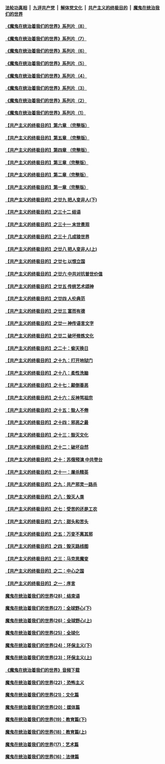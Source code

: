 ####  [法轮功真相](../../../../basic/blob/master/README.md?t=07302102) &nbsp;|&nbsp; [九评共产党](../../../../9ping.md/blob/master/README.md?t=07302102) &nbsp;|&nbsp; [解体党文化](../../../../jtdwh.md/blob/master/README.md?t=07302102)  &nbsp;|&nbsp; [共产主义的终极目的](../../../../gczydzjmd.md/blob/master/README.md?t=07302102) &nbsp;|&nbsp; [魔鬼在统治我们的世界](../../../../mgztzwmdsj.md/blob/master/README.md?t=07302102) 

#### [《魔鬼在统治着我们的世界》系列片（8）](../pages/nsc422/n12287445.md?t=07302102) 

#### [《魔鬼在统治着我们的世界》系列片（7）](../pages/nsc422/n12283425.md?t=07302102) 

#### [《魔鬼在统治着我们的世界》系列片（6）](../pages/nsc422/n12282314.md?t=07302102) 

#### [《魔鬼在统治着我们的世界》系列片（5）](../pages/nsc422/n12281419.md?t=07302102) 

#### [《魔鬼在统治着我们的世界》系列片（4）](../pages/nsc422/n12274024.md?t=07302102) 

#### [《魔鬼在统治着我们的世界》系列片（3）](../pages/nsc422/n12271322.md?t=07302102) 

#### [《魔鬼在统治着我们的世界》系列片（2）](../pages/nsc422/n12269049.md?t=07302102) 

#### [《魔鬼在统治着我们的世界》系列片（1）](../pages/nsc422/n12267575.md?t=07302102) 

#### [【共产主义的终极目的】第六章 （完整版）](../pages/nsc422/n11428913.md?t=07302102) 

#### [【共产主义的终极目的】第五章 （完整版）](../pages/nsc422/n11428912.md?t=07302102) 

#### [【共产主义的终极目的】第四章 （完整版）](../pages/nsc422/n11428907.md?t=07302102) 

#### [【共产主义的终极目的】第三章（完整版）](../pages/nsc422/n11428848.md?t=07302102) 

#### [【共产主义的终极目的】第二章（完整版）](../pages/nsc422/n11428831.md?t=07302102) 

#### [【共产主义的终极目的】第一章（完整版）](../pages/nsc422/n11417651.md?t=07302102) 

#### [【共产主义的终极目的】之廿九 把人变非人(下)](../pages/nsc422/n11344140.md?t=07302102) 

#### [【共产主义的终极目的】之三十二 结语](../pages/nsc422/n11360535.md?t=07302102) 

#### [【共产主义的终极目的】之三十一 末世景观](../pages/nsc422/n11351129.md?t=07302102) 

#### [【共产主义的终极目的】之三十 几成狼世界](../pages/nsc422/n11348280.md?t=07302102) 

#### [【共产主义的终极目的】之廿八 把人变非人(上)](../pages/nsc422/n11340492.md?t=07302102) 

#### [【共产主义的终极目的】之廿七 以恨立国](../pages/nsc422/n11336944.md?t=07302102) 

#### [【共产主义的终极目的】之廿六 中共对抗普世价值](../pages/nsc422/n11324785.md?t=07302102) 

#### [【共产主义的终极目的】之廿五 传统艺术颂神](../pages/nsc422/n11296396.md?t=07302102) 

#### [【共产主义的终极目的】之廿四 人伦典范](../pages/nsc422/n11296397.md?t=07302102) 

#### [【共产主义的终极目的】之廿三 富而有德](../pages/nsc422/n11283598.md?t=07302102) 

#### [【共产主义的终极目的】之廿一 神传语言文字](../pages/nsc422/n11263265.md?t=07302102) 

#### [【共产主义的终极目的】之廿二 破坏修炼文化](../pages/nsc422/n11245728.md?t=07302102) 

#### [【共产主义的终极目的】之二十：偷天换日](../pages/nsc422/n11238846.md?t=07302102) 

#### [【共产主义的终极目的】之十九：打开地狱门](../pages/nsc422/n11206376.md?t=07302102) 

#### [【共产主义的终极目的】之十八：柔性洗脑](../pages/nsc422/n11199994.md?t=07302102) 

#### [【共产主义的终极目的】之十七：颠倒善恶](../pages/nsc422/n11179782.md?t=07302102) 

#### [【共产主义的终极目的】之十六：反神骂祖宗](../pages/nsc422/n11166798.md?t=07302102) 

#### [【共产主义的终极目的】之十五：毁人不倦](../pages/nsc422/n11166792.md?t=07302102) 

#### [【共产主义的终极目的】之十四：邪恶之最](../pages/nsc422/n11150249.md?t=07302102) 

#### [【共产主义的终极目的】之十三：毁灭文化](../pages/nsc422/n11135227.md?t=07302102) 

#### [【共产主义的终极目的】之十二：破坏自然](../pages/nsc422/n11135214.md?t=07302102) 

#### [【共产主义的终极目的】之十：苏俄预演 中共登台](../pages/nsc422/n11118424.md?t=07302102) 

#### [【共产主义的终极目的】之十一：屠杀精英](../pages/nsc422/n11118442.md?t=07302102) 

#### [【共产主义的终极目的】之九：共产邪灵一路杀](../pages/nsc422/n11114139.md?t=07302102) 

#### [【共产主义的终极目的】之八：毁灭人类](../pages/nsc422/n11108503.md?t=07302102) 

#### [【共产主义的终极目的】之七：受苦的还是工农](../pages/nsc422/n11101809.md?t=07302102) 

#### [【共产主义的终极目的】之六：甜头和苦头](../pages/nsc422/n11096971.md?t=07302102) 

#### [【共产主义的终极目的】之五：万变不离其邪](../pages/nsc422/n11091285.md?t=07302102) 

#### [【共产主义的终极目的】之四：毁灭路线图](../pages/nsc422/n11086284.md?t=07302102) 

#### [【共产主义的终极目的】之三：马克思魔变](../pages/nsc422/n11061941.md?t=07302102) 

#### [【共产主义的终极目的】之二：中心之国](../pages/nsc422/n11047728.md?t=07302102) 

#### [【共产主义的终极目的】之一：序言](../pages/nsc422/n11086077.md?t=07302102) 

#### [魔鬼在统治着我们的世界(28)：结束语](../pages/nsc422/n10936246.md?t=07302102) 

#### [魔鬼在统治着我们的世界(27)：全球野心(下)](../pages/nsc422/n10928319.md?t=07302102) 

#### [魔鬼在统治着我们的世界(26)：全球野心(上)](../pages/nsc422/n10900318.md?t=07302102) 

#### [魔鬼在统治着我们的世界(25)：全球化](../pages/nsc422/n10788205.md?t=07302102) 

#### [魔鬼在统治着我们的世界(24)：环保主义(下)](../pages/nsc422/n10695307.md?t=07302102) 

#### [魔鬼在统治着我们的世界(23)：环保主义(上)](../pages/nsc422/n10688613.md?t=07302102) 

#### [《魔鬼在统治着我们的世界》音频下载](../pages/nsc422/n10635553.md?t=07302102) 

#### [魔鬼在统治着我们的世界(22)：恐怖主义](../pages/nsc422/n10614727.md?t=07302102) 

#### [魔鬼在统治着我们的世界(21)：文化篇](../pages/nsc422/n10597706.md?t=07302102) 

#### [魔鬼在统治着我们的世界(20)：媒体篇](../pages/nsc422/n10586579.md?t=07302102) 

#### [魔鬼在统治着我们的世界(19)：教育篇(下)](../pages/nsc422/n10564808.md?t=07302102) 

#### [魔鬼在统治着我们的世界(18)：教育篇(上)](../pages/nsc422/n10526970.md?t=07302102) 

#### [魔鬼在统治着我们的世界(17)：艺术篇](../pages/nsc422/n10499093.md?t=07302102) 

#### [魔鬼在统治着我们的世界(16)：法律篇](../pages/nsc422/n10485969.md?t=07302102) 

